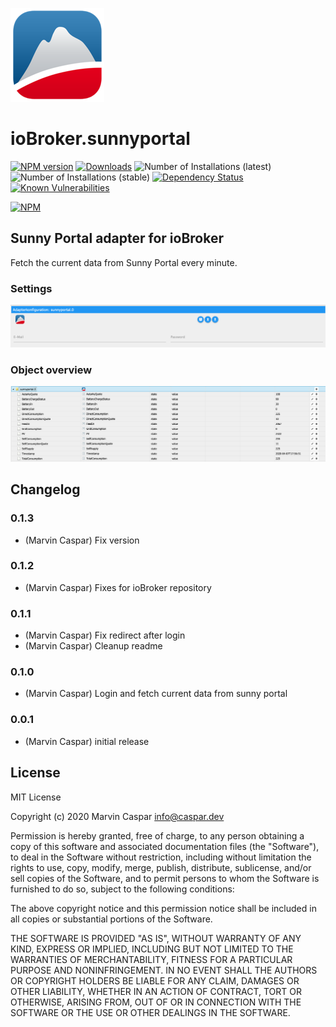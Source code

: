 ![Logo](admin/sunnyportal.png)
# ioBroker.sunnyportal

[![NPM version](http://img.shields.io/npm/v/iobroker.sunnyportal.svg)](https://www.npmjs.com/package/iobroker.sunnyportal)
[![Downloads](https://img.shields.io/npm/dm/iobroker.sunnyportal.svg)](https://www.npmjs.com/package/iobroker.sunnyportal)
![Number of Installations (latest)](http://iobroker.live/badges/sunnyportal-installed.svg)
![Number of Installations (stable)](http://iobroker.live/badges/sunnyportal-stable.svg)
[![Dependency Status](https://img.shields.io/david/marvincaspar/iobroker.sunnyportal.svg)](https://david-dm.org/marvincaspar/iobroker.sunnyportal)
[![Known Vulnerabilities](https://snyk.io/test/github/marvincaspar/ioBroker.sunnyportal/badge.svg)](https://snyk.io/test/github/marvincaspar/ioBroker.sunnyportal)

[![NPM](https://nodei.co/npm/iobroker.sunnyportal.png?downloads=true)](https://nodei.co/npm/iobroker.sunnyportal/)

## Sunny Portal adapter for ioBroker

Fetch the current data from Sunny Portal every minute.

### Settings
![Settings](./docs/images/settings.png)

### Object overview
![Object overview](./docs/images/object-overview.png)

## Changelog

### 0.1.3
* (Marvin Caspar) Fix version

### 0.1.2
* (Marvin Caspar) Fixes for ioBroker repository

### 0.1.1
* (Marvin Caspar) Fix redirect after login
* (Marvin Caspar) Cleanup readme

### 0.1.0
* (Marvin Caspar) Login and fetch current data from sunny portal

### 0.0.1
* (Marvin Caspar) initial release

## License
MIT License

Copyright (c) 2020 Marvin Caspar <info@caspar.dev>

Permission is hereby granted, free of charge, to any person obtaining a copy
of this software and associated documentation files (the "Software"), to deal
in the Software without restriction, including without limitation the rights
to use, copy, modify, merge, publish, distribute, sublicense, and/or sell
copies of the Software, and to permit persons to whom the Software is
furnished to do so, subject to the following conditions:

The above copyright notice and this permission notice shall be included in all
copies or substantial portions of the Software.

THE SOFTWARE IS PROVIDED "AS IS", WITHOUT WARRANTY OF ANY KIND, EXPRESS OR
IMPLIED, INCLUDING BUT NOT LIMITED TO THE WARRANTIES OF MERCHANTABILITY,
FITNESS FOR A PARTICULAR PURPOSE AND NONINFRINGEMENT. IN NO EVENT SHALL THE
AUTHORS OR COPYRIGHT HOLDERS BE LIABLE FOR ANY CLAIM, DAMAGES OR OTHER
LIABILITY, WHETHER IN AN ACTION OF CONTRACT, TORT OR OTHERWISE, ARISING FROM,
OUT OF OR IN CONNECTION WITH THE SOFTWARE OR THE USE OR OTHER DEALINGS IN THE
SOFTWARE.
